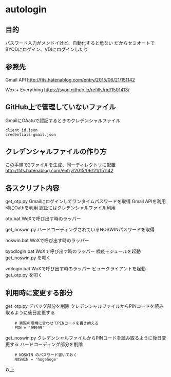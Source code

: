 # autologin 

## 目的

パスワード入力がメンドイけど、自動化すると危ない
だからセミオートでBYODにログイン、VDIにログインしたり

## 参照先

Gmail API
http://fits.hatenablog.com/entry/2015/06/21/151142

Wox + Everything
https://syon.github.io/refills/rid/1501413/


## GitHub上で管理していないファイル

GmailにOAatuで認証するときのクレデンシャルファイル
```
client_id.json
credentials-gmail.json
```

## クレデンシャルファイルの作り方

この手順で2ファイルを生成、同一ディレクトリに配置
http://fits.hatenablog.com/entry/2015/06/21/151142

## 各スクリプト内容

get_otp.py
Gmailにログインしてワンタイムパスワードを取得
Gmail APIを利用時にOathを利用
認証にはクレデンシャルファイル利用

otp.bat
WoXで呼び出す時のラッパー

get_noswin.py
ハードコーディングされているNOSWINパスワードを取得

noswin.bat
WoXで呼び出す時のラッパー

byodlogin.bat
WoXで呼び出す時のラッパー
検疫モジュールを起動
get_noswin.py を叩く

vmlogin.bat
WoXで呼び出す時のラッパー
ビュークライアントを起動
get_otp.py を叩く

## 利用時に変更する部分

get_otp.py
デバッグ部分を削除
クレデンシャルファイルからPINコードを読み取るように後日変更する
```
    # 実際の環境に合わせてPINコードを書き換える
    PIN = '99999'
```

get_noswin.py
クレデンシャルファイルからPINコードを読み取るように後日変更する
ハードコーディング部分を削除
```
    # NOSWIN のパスワード書いておく
    NOSWIN = 'hogehoge'
```

以上
